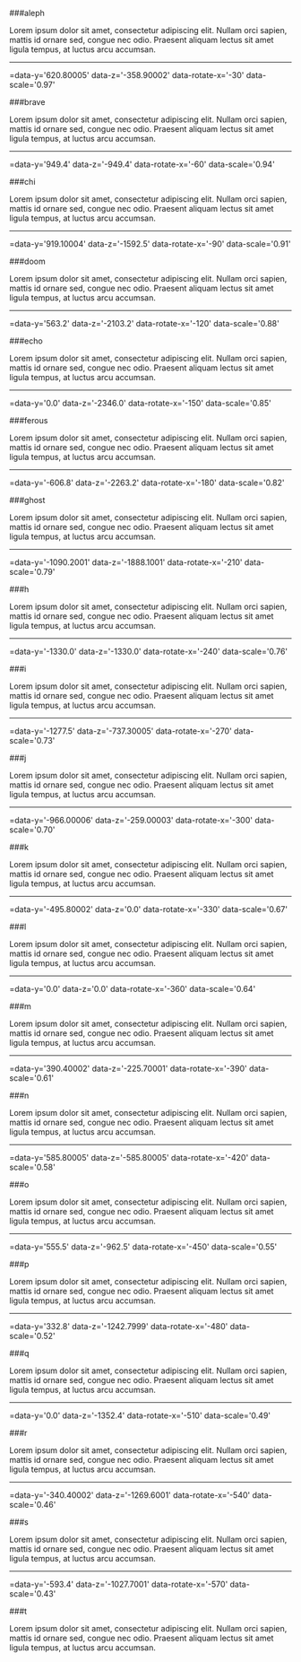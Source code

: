 
###aleph

Lorem ipsum dolor sit amet, consectetur adipiscing
elit. Nullam orci sapien, mattis id ornare sed,
congue nec odio. Praesent aliquam lectus sit amet
ligula tempus, at luctus arcu accumsan.

---
=data-y='620.80005' data-z='-358.90002' data-rotate-x='-30' data-scale='0.97'

###brave

Lorem ipsum dolor sit amet, consectetur adipiscing
elit. Nullam orci sapien, mattis id ornare sed,
congue nec odio. Praesent aliquam lectus sit amet
ligula tempus, at luctus arcu accumsan.

---
=data-y='949.4' data-z='-949.4' data-rotate-x='-60' data-scale='0.94'

###chi

Lorem ipsum dolor sit amet, consectetur adipiscing
elit. Nullam orci sapien, mattis id ornare sed,
congue nec odio. Praesent aliquam lectus sit amet
ligula tempus, at luctus arcu accumsan.

---
=data-y='919.10004' data-z='-1592.5' data-rotate-x='-90' data-scale='0.91'

###doom

Lorem ipsum dolor sit amet, consectetur adipiscing
elit. Nullam orci sapien, mattis id ornare sed,
congue nec odio. Praesent aliquam lectus sit amet
ligula tempus, at luctus arcu accumsan.

---
=data-y='563.2' data-z='-2103.2' data-rotate-x='-120' data-scale='0.88'

###echo

Lorem ipsum dolor sit amet, consectetur adipiscing
elit. Nullam orci sapien, mattis id ornare sed,
congue nec odio. Praesent aliquam lectus sit amet
ligula tempus, at luctus arcu accumsan.

---
=data-y='0.0' data-z='-2346.0' data-rotate-x='-150' data-scale='0.85'

###ferous

Lorem ipsum dolor sit amet, consectetur adipiscing
elit. Nullam orci sapien, mattis id ornare sed,
congue nec odio. Praesent aliquam lectus sit amet
ligula tempus, at luctus arcu accumsan.

---
=data-y='-606.8' data-z='-2263.2' data-rotate-x='-180' data-scale='0.82'

###ghost

Lorem ipsum dolor sit amet, consectetur adipiscing
elit. Nullam orci sapien, mattis id ornare sed,
congue nec odio. Praesent aliquam lectus sit amet
ligula tempus, at luctus arcu accumsan.

---
=data-y='-1090.2001' data-z='-1888.1001' data-rotate-x='-210' data-scale='0.79'

###h

Lorem ipsum dolor sit amet, consectetur adipiscing
elit. Nullam orci sapien, mattis id ornare sed,
congue nec odio. Praesent aliquam lectus sit amet
ligula tempus, at luctus arcu accumsan.

---
=data-y='-1330.0' data-z='-1330.0' data-rotate-x='-240' data-scale='0.76'

###i

Lorem ipsum dolor sit amet, consectetur adipiscing
elit. Nullam orci sapien, mattis id ornare sed,
congue nec odio. Praesent aliquam lectus sit amet
ligula tempus, at luctus arcu accumsan.

---
=data-y='-1277.5' data-z='-737.30005' data-rotate-x='-270' data-scale='0.73'

###j

Lorem ipsum dolor sit amet, consectetur adipiscing
elit. Nullam orci sapien, mattis id ornare sed,
congue nec odio. Praesent aliquam lectus sit amet
ligula tempus, at luctus arcu accumsan.

---
=data-y='-966.00006' data-z='-259.00003' data-rotate-x='-300' data-scale='0.70'

###k

Lorem ipsum dolor sit amet, consectetur adipiscing
elit. Nullam orci sapien, mattis id ornare sed,
congue nec odio. Praesent aliquam lectus sit amet
ligula tempus, at luctus arcu accumsan.

---
=data-y='-495.80002' data-z='0.0' data-rotate-x='-330' data-scale='0.67'

###l

Lorem ipsum dolor sit amet, consectetur adipiscing
elit. Nullam orci sapien, mattis id ornare sed,
congue nec odio. Praesent aliquam lectus sit amet
ligula tempus, at luctus arcu accumsan.

---
=data-y='0.0' data-z='0.0' data-rotate-x='-360' data-scale='0.64'

###m

Lorem ipsum dolor sit amet, consectetur adipiscing
elit. Nullam orci sapien, mattis id ornare sed,
congue nec odio. Praesent aliquam lectus sit amet
ligula tempus, at luctus arcu accumsan.

---
=data-y='390.40002' data-z='-225.70001' data-rotate-x='-390' data-scale='0.61'

###n

Lorem ipsum dolor sit amet, consectetur adipiscing
elit. Nullam orci sapien, mattis id ornare sed,
congue nec odio. Praesent aliquam lectus sit amet
ligula tempus, at luctus arcu accumsan.

---
=data-y='585.80005' data-z='-585.80005' data-rotate-x='-420' data-scale='0.58'

###o

Lorem ipsum dolor sit amet, consectetur adipiscing
elit. Nullam orci sapien, mattis id ornare sed,
congue nec odio. Praesent aliquam lectus sit amet
ligula tempus, at luctus arcu accumsan.

---
=data-y='555.5' data-z='-962.5' data-rotate-x='-450' data-scale='0.55'

###p

Lorem ipsum dolor sit amet, consectetur adipiscing
elit. Nullam orci sapien, mattis id ornare sed,
congue nec odio. Praesent aliquam lectus sit amet
ligula tempus, at luctus arcu accumsan.

---
=data-y='332.8' data-z='-1242.7999' data-rotate-x='-480' data-scale='0.52'

###q

Lorem ipsum dolor sit amet, consectetur adipiscing
elit. Nullam orci sapien, mattis id ornare sed,
congue nec odio. Praesent aliquam lectus sit amet
ligula tempus, at luctus arcu accumsan.

---
=data-y='0.0' data-z='-1352.4' data-rotate-x='-510' data-scale='0.49'

###r

Lorem ipsum dolor sit amet, consectetur adipiscing
elit. Nullam orci sapien, mattis id ornare sed,
congue nec odio. Praesent aliquam lectus sit amet
ligula tempus, at luctus arcu accumsan.

---
=data-y='-340.40002' data-z='-1269.6001' data-rotate-x='-540' data-scale='0.46'

###s

Lorem ipsum dolor sit amet, consectetur adipiscing
elit. Nullam orci sapien, mattis id ornare sed,
congue nec odio. Praesent aliquam lectus sit amet
ligula tempus, at luctus arcu accumsan.

---
=data-y='-593.4' data-z='-1027.7001' data-rotate-x='-570' data-scale='0.43'

###t

Lorem ipsum dolor sit amet, consectetur adipiscing
elit. Nullam orci sapien, mattis id ornare sed,
congue nec odio. Praesent aliquam lectus sit amet
ligula tempus, at luctus arcu accumsan.

